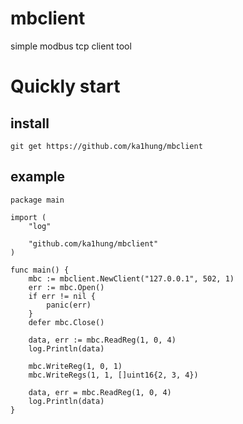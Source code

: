# mbclient
simple modbus tcp client tool

# Quickly start

## install

    git get https://github.com/ka1hung/mbclient

## example

    package main

    import (
        "log"

        "github.com/ka1hung/mbclient"
    )

    func main() {
        mbc := mbclient.NewClient("127.0.0.1", 502, 1)
        err := mbc.Open()
        if err != nil {
            panic(err)
        }
        defer mbc.Close()

        data, err := mbc.ReadReg(1, 0, 4)
        log.Println(data)

        mbc.WriteReg(1, 0, 1)
        mbc.WriteRegs(1, 1, []uint16{2, 3, 4})

        data, err = mbc.ReadReg(1, 0, 4)
        log.Println(data)
    }
